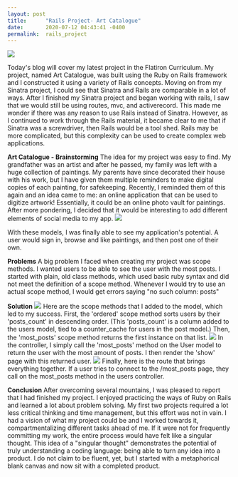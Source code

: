```yaml
---
layout: post
title:      "Rails Project- Art Catalogue"
date:       2020-07-12 04:43:41 -0400
permalink:  rails_project
---
```


![](https://i.imgur.com/wonwbOw.png)

Today's blog will cover my latest  project in the Flatiron Curriculum. My project, named Art Catalogue, was built using the Ruby on Rails framework and I constructed it using a variety of Rails concepts. Moving on from my Sinatra project, I could see that Sinatra and Rails are comparable in a lot of ways. After I finished my Sinatra project and began working with rails, I saw that we would still be using routes, mvc, and activerecord. This made me wonder if there was any reason to use Rails instead of Sinatra. However, as I continued to work through the Rails material, it became clear to me that if Sinatra was a screwdriver, then Rails would be a tool shed. Rails may be more complicated, but this complexity can be used to create complex web applications.


**Art Catalogue - Brainstorming**
The idea for my project was easy to find. My grandfather was an artist and after he passed, my family was left with a huge collection of paintings. My parents have since decorated their house with his work, but I have given them multiple reminders to make digital copies of each painting, for safekeeping. Recently, I reminded them of this again and an idea came to me:  an online application that can be used to digitize artwork! Essentially, it could be an online photo vault for paintings. After more pondering, I decided that it would be interesting to add different elements of social media to my app.
![](https://i.imgur.com/ZIvagSs.png)

With these models, I was finally able to see my application's potential. A user would sign in, browse and like paintings, and then post one of their own. 

**Problems**
A big problem I faced when creating my project was scope methods. I wanted users to be able to see the user with the most posts. I started with plain, old class methods, which used basic ruby syntax and did not meet the definition of a scope method. Whenever I would try to use an actual scope method, I would get errors saying "no such column: posts"


**Solution**
![](https://i.imgur.com/PkXyTPw.png)
Here are the scope methods that I added to the model, which led to my success. First, the 'ordered' scope method sorts users by their 'posts_count' in descending order. (This 'posts_count' is a column added to the users model, tied to a counter_cache for users in the post model.) Then, the 'most_posts' scope method returns the first instance on that list.
![](https://i.imgur.com/9YwjWY3.png)
In the controller, I simply call the 'most_posts' method on the User model to return the user with the most amount of posts. I then render the 'show' page with this returned user. 
![](https://i.imgur.com/XUTF34h.png)
Finally, here is the route that brings everything together. If a user tries to connect to the /most_posts page, they call on the most_posts method in the users controller. 

**Conclusion**
After overcoming several mountains, I was pleased to report that I had finished my project. I enjoyed practicing the ways of Ruby on Rails and learned a lot  about problem solving. My first two projects required a lot less critical thinking and time management, but this effort was not in vain. I had a vision of what my project could be and I worked towards it, compartmentalizing different tasks ahead of me. If it were not for frequently committing my work, the entire process would have felt like a singular thought. This idea of a "singular thought" demonstrates the potential of truly understanding a coding language: being able to turn any idea into a product. I do not claim to be fluent, yet, but I started with a metaphorical blank canvas and now sit with a completed product.




